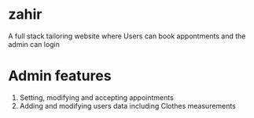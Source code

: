 # zahir
A full stack tailoring website where Users can book appontments and the admin can login
# Admin features
1. Setting, modifying and accepting appointments
2. Adding and modifying users data including Clothes measurements
   
